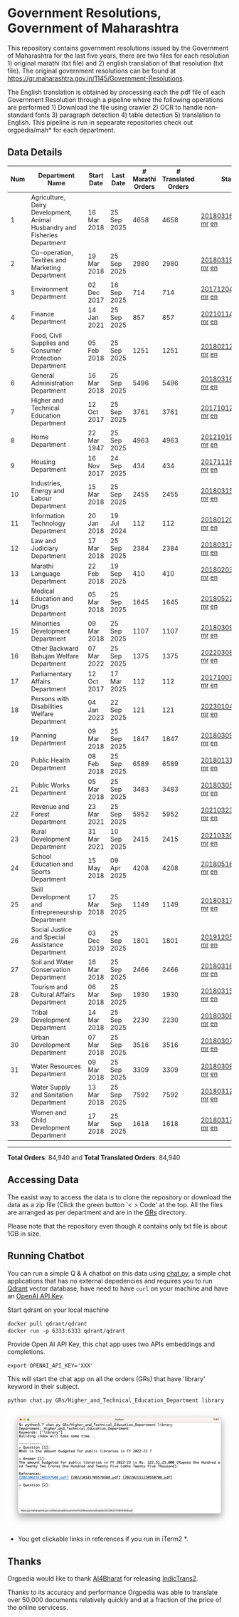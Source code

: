 # Government Resolutions, Government of Maharashtra

This repository contains government resolutions issued by the Government of Maharashtra for the last five years, there are two files for each resolution 1) original marathi (txt file) and 2) english translation of that resolution (txt file). The original government resolutions can be found at https://gr.maharashtra.gov.in/1145/Government-Resolutions.

The English translation is obtained by processing each the pdf file of each Government Resolution through a pipeline where the following operations are performed 1) Download the file using crawler 2) OCR to handle non-standard fonts 3) paragraph detection 4) table  detection 5) translation to English. This pipeline is run in sepearate repositories check out orgpedia/mah* for each department.


## Data Details

| Num | Department Name | Start Date | Last Date | # Marathi Orders | # Translated Orders | Starting Order | Last Order |
| --- | --------------- | ---------- | --------- | ---------------- | ------------------- | -------------- | ---------- |
| 1 | Agriculture, Dairy Development, Animal Husbandry and Fisheries Department | 16 Mar 2018 | 25 Sep 2025 | 4658 | 4658 | [201803161624182101.pdf](https://gr.maharashtra.gov.in/Site/Upload/Government%20Resolutions/English/201803161624182101.pdf) [mr](GRs/Agriculture,_Dairy_Development,_Animal_Husbandry_and_Fisheries_Department/201803161624182101.pdf.mr.txt) [en](GRs/Agriculture,_Dairy_Development,_Animal_Husbandry_and_Fisheries_Department/201803161624182101.pdf.en.txt) | [202509251739136001.pdf](https://gr.maharashtra.gov.in/Site/Upload/Government%20Resolutions/English/202509251739136001.pdf) [mr](GRs/Agriculture,_Dairy_Development,_Animal_Husbandry_and_Fisheries_Department/202509251739136001.pdf.mr.txt) [en](GRs/Agriculture,_Dairy_Development,_Animal_Husbandry_and_Fisheries_Department/202509251739136001.pdf.en.txt) |
| 2 | Co-operation, Textiles and Marketing Department | 19 Mar 2018 | 25 Sep 2025 | 2980 | 2980 | [201803191257576702.pdf](https://gr.maharashtra.gov.in/Site/Upload/Government%20Resolutions/English/201803191257576702.pdf) [mr](GRs/Co-operation,_Textiles_and_Marketing_Department/201803191257576702.pdf.mr.txt) [en](GRs/Co-operation,_Textiles_and_Marketing_Department/201803191257576702.pdf.en.txt) | [202509251439273402.pdf](https://gr.maharashtra.gov.in/Site/Upload/Government%20Resolutions/English/202509251439273402.pdf) [mr](GRs/Co-operation,_Textiles_and_Marketing_Department/202509251439273402.pdf.mr.txt) [en](GRs/Co-operation,_Textiles_and_Marketing_Department/202509251439273402.pdf.en.txt) |
| 3 | Environment Department | 02 Dec 2017 | 16 Sep 2025 | 714 | 714 | [201712041147216904.pdf](https://gr.maharashtra.gov.in/Site/Upload/Government%20Resolutions/English/201712041147216904.pdf) [mr](GRs/Environment_Department/201712041147216904.pdf.mr.txt) [en](GRs/Environment_Department/201712041147216904.pdf.en.txt) | [202509161454490904.pdf](https://gr.maharashtra.gov.in/Site/Upload/Government%20Resolutions/English/202509161454490904.pdf) [mr](GRs/Environment_Department/202509161454490904.pdf.mr.txt) [en](GRs/Environment_Department/202509161454490904.pdf.en.txt) |
| 4 | Finance Department | 14 Jan 2021 | 25 Sep 2025 | 857 | 857 | [202101141237329905.pdf](https://gr.maharashtra.gov.in/Site/Upload/Government%20Resolutions/English/202101141237329905.pdf) [mr](GRs/Finance_Department/202101141237329905.pdf.mr.txt) [en](GRs/Finance_Department/202101141237329905.pdf.en.txt) | [202509251545097905.pdf](https://gr.maharashtra.gov.in/Site/Upload/Government%20Resolutions/English/202509251545097905.pdf) [mr](GRs/Finance_Department/202509251545097905.pdf.mr.txt) [en](GRs/Finance_Department/202509251545097905.pdf.en.txt) |
| 5 | Food, Civil Supplies and Consumer Protection Department | 05 Feb 2018 | 25 Sep 2025 | 1251 | 1251 | [201802121244545806.pdf](https://gr.maharashtra.gov.in/Site/Upload/Government%20Resolutions/English/201802121244545806.pdf) [mr](GRs/Food,_Civil_Supplies_and_Consumer_Protection_Department/201802121244545806.pdf.mr.txt) [en](GRs/Food,_Civil_Supplies_and_Consumer_Protection_Department/201802121244545806.pdf.en.txt) | [202509251717023906.pdf](https://gr.maharashtra.gov.in/Site/Upload/Government%20Resolutions/English/202509251717023906.pdf) [mr](GRs/Food,_Civil_Supplies_and_Consumer_Protection_Department/202509251717023906.pdf.mr.txt) [en](GRs/Food,_Civil_Supplies_and_Consumer_Protection_Department/202509251717023906.pdf.en.txt) |
| 6 | General Administration Department | 16 Mar 2018 | 25 Sep 2025 | 5496 | 5496 | [201803161224022707.pdf](https://gr.maharashtra.gov.in/Site/Upload/Government%20Resolutions/English/201803161224022707.pdf) [mr](GRs/General_Administration_Department/201803161224022707.pdf.mr.txt) [en](GRs/General_Administration_Department/201803161224022707.pdf.en.txt) | [202509251225008107.pdf](https://gr.maharashtra.gov.in/Site/Upload/Government%20Resolutions/English/202509251225008107.pdf) [mr](GRs/General_Administration_Department/202509251225008107.pdf.mr.txt) [en](GRs/General_Administration_Department/202509251225008107.pdf.en.txt) |
| 7 | Higher and Technical Education Department | 12 Oct 2017 | 25 Sep 2025 | 3761 | 3761 | [201710121514029708.pdf](https://gr.maharashtra.gov.in/Site/Upload/Government%20Resolutions/English/201710121514029708.pdf) [mr](GRs/Higher_and_Technical_Education_Department/201710121514029708.pdf.mr.txt) [en](GRs/Higher_and_Technical_Education_Department/201710121514029708.pdf.en.txt) | [202509251850403708.pdf](https://gr.maharashtra.gov.in/Site/Upload/Government%20Resolutions/English/202509251850403708.pdf) [mr](GRs/Higher_and_Technical_Education_Department/202509251850403708.pdf.mr.txt) [en](GRs/Higher_and_Technical_Education_Department/202509251850403708.pdf.en.txt) |
| 8 | Home Department | 22 Mar 1947 | 25 Sep 2025 | 4963 | 4963 | [201210191648552129.pdf](https://gr.maharashtra.gov.in/Site/Upload/Government%20Resolutions/English/201210191648552129.pdf) [mr](GRs/Home_Department/201210191648552129.pdf.mr.txt) [en](GRs/Home_Department/201210191648552129.pdf.en.txt) | [202509251844208429.pdf](https://gr.maharashtra.gov.in/Site/Upload/Government%20Resolutions/English/202509251844208429.pdf) [mr](GRs/Home_Department/202509251844208429.pdf.mr.txt) [en](GRs/Home_Department/202509251844208429.pdf.en.txt) |
| 9 | Housing Department | 16 Nov 2017 | 24 Sep 2025 | 434 | 434 | [201711161447076609.pdf](https://gr.maharashtra.gov.in/Site/Upload/Government%20Resolutions/English/201711161447076609.pdf) [mr](GRs/Housing_Department/201711161447076609.pdf.mr.txt) [en](GRs/Housing_Department/201711161447076609.pdf.en.txt) | [202509241059185909.pdf](https://gr.maharashtra.gov.in/Site/Upload/Government%20Resolutions/English/202509241059185909.pdf) [mr](GRs/Housing_Department/202509241059185909.pdf.mr.txt) [en](GRs/Housing_Department/202509241059185909.pdf.en.txt) |
| 10 | Industries, Energy and Labour Department | 15 Mar 2018 | 25 Sep 2025 | 2455 | 2455 | [201803151204055010.pdf](https://gr.maharashtra.gov.in/Site/Upload/Government%20Resolutions/English/201803151204055010.pdf) [mr](GRs/Industries,_Energy_and_Labour_Department/201803151204055010.pdf.mr.txt) [en](GRs/Industries,_Energy_and_Labour_Department/201803151204055010.pdf.en.txt) | [202509251651595610.pdf](https://gr.maharashtra.gov.in/Site/Upload/Government%20Resolutions/English/202509251651595610.pdf) [mr](GRs/Industries,_Energy_and_Labour_Department/202509251651595610.pdf.mr.txt) [en](GRs/Industries,_Energy_and_Labour_Department/202509251651595610.pdf.en.txt) |
| 11 | Information Technology Department | 20 Jan 2018 | 19 Jul 2024 | 112 | 112 | [201801201843024511.pdf](https://gr.maharashtra.gov.in/Site/Upload/Government%20Resolutions/English/201801201843024511.pdf) [mr](GRs/Information_Technology_Department/201801201843024511.pdf.mr.txt) [en](GRs/Information_Technology_Department/201801201843024511.pdf.en.txt) | [202407191742379111.pdf](https://gr.maharashtra.gov.in/Site/Upload/Government%20Resolutions/English/202407191742379111.pdf) [mr](GRs/Information_Technology_Department/202407191742379111.pdf.mr.txt) [en](GRs/Information_Technology_Department/202407191742379111.pdf.en.txt) |
| 12 | Law and Judiciary Department | 17 Mar 2018 | 25 Sep 2025 | 2384 | 2384 | [201803171129290212.pdf](https://gr.maharashtra.gov.in/Site/Upload/Government%20Resolutions/English/201803171129290212.pdf) [mr](GRs/Law_and_Judiciary_Department/201803171129290212.pdf.mr.txt) [en](GRs/Law_and_Judiciary_Department/201803171129290212.pdf.en.txt) | [202509251714076812.pdf](https://gr.maharashtra.gov.in/Site/Upload/Government%20Resolutions/English/202509251714076812.pdf) [mr](GRs/Law_and_Judiciary_Department/202509251714076812.pdf.mr.txt) [en](GRs/Law_and_Judiciary_Department/202509251714076812.pdf.en.txt) |
| 13 | Marathi Language Department | 22 Feb 2018 | 19 Sep 2025 | 410 | 410 | [201802031549154233.pdf](https://gr.maharashtra.gov.in/Site/Upload/Government%20Resolutions/English/201802031549154233.pdf) [mr](GRs/Marathi_Language_Department/201802031549154233.pdf.mr.txt) [en](GRs/Marathi_Language_Department/201802031549154233.pdf.en.txt) | [202509191604184233.pdf](https://gr.maharashtra.gov.in/Site/Upload/Government%20Resolutions/English/202509191604184233.pdf) [mr](GRs/Marathi_Language_Department/202509191604184233.pdf.mr.txt) [en](GRs/Marathi_Language_Department/202509191604184233.pdf.en.txt) |
| 14 | Medical Education and Drugs Department | 05 Mar 2018 | 25 Sep 2025 | 1645 | 1645 | [201805221424292513.pdf](https://gr.maharashtra.gov.in/Site/Upload/Government%20Resolutions/English/201805221424292513.pdf) [mr](GRs/Medical_Education_and_Drugs_Department/201805221424292513.pdf.mr.txt) [en](GRs/Medical_Education_and_Drugs_Department/201805221424292513.pdf.en.txt) | [202509251722288513.pdf](https://gr.maharashtra.gov.in/Site/Upload/Government%20Resolutions/English/202509251722288513.pdf) [mr](GRs/Medical_Education_and_Drugs_Department/202509251722288513.pdf.mr.txt) [en](GRs/Medical_Education_and_Drugs_Department/202509251722288513.pdf.en.txt) |
| 15 | Minorities Development Department | 09 Mar 2018 | 25 Sep 2025 | 1107 | 1107 | [201803091218355314.pdf](https://gr.maharashtra.gov.in/Site/Upload/Government%20Resolutions/English/201803091218355314.pdf) [mr](GRs/Minorities_Development_Department/201803091218355314.pdf.mr.txt) [en](GRs/Minorities_Development_Department/201803091218355314.pdf.en.txt) | [202509251744561814.pdf](https://gr.maharashtra.gov.in/Site/Upload/Government%20Resolutions/English/202509251744561814.pdf) [mr](GRs/Minorities_Development_Department/202509251744561814.pdf.mr.txt) [en](GRs/Minorities_Development_Department/202509251744561814.pdf.en.txt) |
| 16 | Other Backward Bahujan Welfare Department | 07 Mar 2022 | 25 Sep 2025 | 1375 | 1375 | [202203081752439334.pdf](https://gr.maharashtra.gov.in/Site/Upload/Government%20Resolutions/English/202203081752439334.pdf) [mr](GRs/Other_Backward_Bahujan_Welfare_Department/202203081752439334.pdf.mr.txt) [en](GRs/Other_Backward_Bahujan_Welfare_Department/202203081752439334.pdf.en.txt) | [202509251730177034.pdf](https://gr.maharashtra.gov.in/Site/Upload/Government%20Resolutions/English/202509251730177034.pdf) [mr](GRs/Other_Backward_Bahujan_Welfare_Department/202509251730177034.pdf.mr.txt) [en](GRs/Other_Backward_Bahujan_Welfare_Department/202509251730177034.pdf.en.txt) |
| 17 | Parliamentary Affairs Department | 12 Oct 2017 | 17 Mar 2025 | 112 | 112 | [201710031642378615.pdf](https://gr.maharashtra.gov.in/Site/Upload/Government%20Resolutions/English/201710031642378615.pdf) [mr](GRs/Parliamentary_Affairs_Department/201710031642378615.pdf.mr.txt) [en](GRs/Parliamentary_Affairs_Department/201710031642378615.pdf.en.txt) | [202503171104518215.pdf](https://gr.maharashtra.gov.in/Site/Upload/Government%20Resolutions/English/202503171104518215.pdf) [mr](GRs/Parliamentary_Affairs_Department/202503171104518215.pdf.mr.txt) [en](GRs/Parliamentary_Affairs_Department/202503171104518215.pdf.en.txt) |
| 18 | Persons with Disabilities Welfare Department | 04 Jan 2023 | 22 Sep 2025 | 121 | 121 | [202301041906309635.pdf](https://gr.maharashtra.gov.in/Site/Upload/Government%20Resolutions/English/202301041906309635.pdf) [mr](GRs/Persons_with_Disabilities_Welfare_Department/202301041906309635.pdf.mr.txt) [en](GRs/Persons_with_Disabilities_Welfare_Department/202301041906309635.pdf.en.txt) | [202509221436019935.pdf](https://gr.maharashtra.gov.in/Site/Upload/Government%20Resolutions/English/202509221436019935.pdf) [mr](GRs/Persons_with_Disabilities_Welfare_Department/202509221436019935.pdf.mr.txt) [en](GRs/Persons_with_Disabilities_Welfare_Department/202509221436019935.pdf.en.txt) |
| 19 | Planning Department | 09 Mar 2018 | 25 Sep 2025 | 1847 | 1847 | [201803091441032716.pdf](https://gr.maharashtra.gov.in/Site/Upload/Government%20Resolutions/English/201803091441032716.pdf) [mr](GRs/Planning_Department/201803091441032716.pdf.mr.txt) [en](GRs/Planning_Department/201803091441032716.pdf.en.txt) | [202509251431463916.pdf](https://gr.maharashtra.gov.in/Site/Upload/Government%20Resolutions/English/202509251431463916.pdf) [mr](GRs/Planning_Department/202509251431463916.pdf.mr.txt) [en](GRs/Planning_Department/202509251431463916.pdf.en.txt) |
| 20 | Public Health Department | 08 Feb 2018 | 25 Sep 2025 | 6589 | 6589 | [201801311722275417.pdf](https://gr.maharashtra.gov.in/Site/Upload/Government%20Resolutions/English/201801311722275417.pdf) [mr](GRs/Public_Health_Department/201801311722275417.pdf.mr.txt) [en](GRs/Public_Health_Department/201801311722275417.pdf.en.txt) | [202509251701233217.pdf](https://gr.maharashtra.gov.in/Site/Upload/Government%20Resolutions/English/202509251701233217.pdf) [mr](GRs/Public_Health_Department/202509251701233217.pdf.mr.txt) [en](GRs/Public_Health_Department/202509251701233217.pdf.en.txt) |
| 21 | Public Works Department | 05 Mar 2018 | 25 Sep 2025 | 3483 | 3483 | [201803051515468118.pdf](https://gr.maharashtra.gov.in/Site/Upload/Government%20Resolutions/English/201803051515468118.pdf) [mr](GRs/Public_Works_Department/201803051515468118.pdf.mr.txt) [en](GRs/Public_Works_Department/201803051515468118.pdf.en.txt) | [202509251832384018.pdf](https://gr.maharashtra.gov.in/Site/Upload/Government%20Resolutions/English/202509251832384018.pdf) [mr](GRs/Public_Works_Department/202509251832384018.pdf.mr.txt) [en](GRs/Public_Works_Department/202509251832384018.pdf.en.txt) |
| 22 | Revenue and Forest Department | 23 Mar 2021 | 25 Sep 2025 | 5952 | 5952 | [202103231328393119.pdf](https://gr.maharashtra.gov.in/Site/Upload/Government%20Resolutions/English/202103231328393119.pdf) [mr](GRs/Revenue_and_Forest_Department/202103231328393119.pdf.mr.txt) [en](GRs/Revenue_and_Forest_Department/202103231328393119.pdf.en.txt) | [202509251634008719.pdf](https://gr.maharashtra.gov.in/Site/Upload/Government%20Resolutions/English/202509251634008719....pdf) [mr](GRs/Revenue_and_Forest_Department/202509251634008719.pdf.mr.txt) [en](GRs/Revenue_and_Forest_Department/202509251634008719.pdf.en.txt) |
| 23 | Rural Development Department | 31 Mar 2021 | 10 Sep 2025 | 2415 | 2415 | [202103301021181120.pdf](https://gr.maharashtra.gov.in/Site/Upload/Government%20Resolutions/English/202103301021181120.pdf) [mr](GRs/Rural_Development_Department/202103301021181120.pdf.mr.txt) [en](GRs/Rural_Development_Department/202103301021181120.pdf.en.txt) | [202509101416151320.pdf](https://gr.maharashtra.gov.in/Site/Upload/Government%20Resolutions/English/202509101416151320.pdf) [mr](GRs/Rural_Development_Department/202509101416151320.pdf.mr.txt) [en](GRs/Rural_Development_Department/202509101416151320.pdf.en.txt) |
| 24 | School Education and Sports Department | 15 May 2018 | 09 Apr 2025 | 4208 | 4208 | [201805161114241221.pdf](https://gr.maharashtra.gov.in/Site/Upload/Government%20Resolutions/English/201805161114241221.pdf) [mr](GRs/School_Education_and_Sports_Department/201805161114241221.pdf.mr.txt) [en](GRs/School_Education_and_Sports_Department/201805161114241221.pdf.en.txt) | [202504091555078221.pdf](https://gr.maharashtra.gov.in/Site/Upload/Government%20Resolutions/English/202504091555078221.pdf) [mr](GRs/School_Education_and_Sports_Department/202504091555078221.pdf.mr.txt) [en](GRs/School_Education_and_Sports_Department/202504091555078221.pdf.en.txt) |
| 25 | Skill Development and Entrepreneurship Department | 17 Mar 2018 | 25 Sep 2025 | 1149 | 1149 | [201803171322099003.pdf](https://gr.maharashtra.gov.in/Site/Upload/Government%20Resolutions/English/201803171322099003.pdf) [mr](GRs/Skill_Development_and_Entrepreneurship_Department/201803171322099003.pdf.mr.txt) [en](GRs/Skill_Development_and_Entrepreneurship_Department/201803171322099003.pdf.en.txt) | [202509251819410603.pdf](https://gr.maharashtra.gov.in/Site/Upload/Government%20Resolutions/English/202509251819410603....pdf) [mr](GRs/Skill_Development_and_Entrepreneurship_Department/202509251819410603.pdf.mr.txt) [en](GRs/Skill_Development_and_Entrepreneurship_Department/202509251819410603.pdf.en.txt) |
| 26 | Social Justice and Special Assistance Department | 03 Dec 2019 | 25 Sep 2025 | 1801 | 1801 | [201912051107011622.pdf](https://gr.maharashtra.gov.in/Site/Upload/Government%20Resolutions/English/201912051107011622.pdf) [mr](GRs/Social_Justice_and_Special_Assistance_Department/201912051107011622.pdf.mr.txt) [en](GRs/Social_Justice_and_Special_Assistance_Department/201912051107011622.pdf.en.txt) | [202509251728107122.pdf](https://gr.maharashtra.gov.in/Site/Upload/Government%20Resolutions/English/202509251728107122.pdf) [mr](GRs/Social_Justice_and_Special_Assistance_Department/202509251728107122.pdf.mr.txt) [en](GRs/Social_Justice_and_Special_Assistance_Department/202509251728107122.pdf.en.txt) |
| 27 | Soil and Water Conservation Department | 16 Mar 2018 | 25 Sep 2025 | 2466 | 2466 | [201803161247582426.pdf](https://gr.maharashtra.gov.in/Site/Upload/Government%20Resolutions/English/201803161247582426.pdf) [mr](GRs/Soil_and_Water_Conservation_Department/201803161247582426.pdf.mr.txt) [en](GRs/Soil_and_Water_Conservation_Department/201803161247582426.pdf.en.txt) | [202509251602504726.pdf](https://gr.maharashtra.gov.in/Site/Upload/Government%20Resolutions/English/202509251602504726.pdf) [mr](GRs/Soil_and_Water_Conservation_Department/202509251602504726.pdf.mr.txt) [en](GRs/Soil_and_Water_Conservation_Department/202509251602504726.pdf.en.txt) |
| 28 | Tourism and Cultural Affairs Department | 06 Mar 2018 | 25 Sep 2025 | 1930 | 1930 | [201803151055091823.pdf](https://gr.maharashtra.gov.in/Site/Upload/Government%20Resolutions/English/201803151055091823.pdf) [mr](GRs/Tourism_and_Cultural_Affairs_Department/201803151055091823.pdf.mr.txt) [en](GRs/Tourism_and_Cultural_Affairs_Department/201803151055091823.pdf.en.txt) | [202509251656526723.pdf](https://gr.maharashtra.gov.in/Site/Upload/Government%20Resolutions/English/202509251656526723.pdf) [mr](GRs/Tourism_and_Cultural_Affairs_Department/202509251656526723.pdf.mr.txt) [en](GRs/Tourism_and_Cultural_Affairs_Department/202509251656526723.pdf.en.txt) |
| 29 | Tribal Development Department | 14 Mar 2018 | 25 Sep 2025 | 2230 | 2230 | [201803091105184924.pdf](https://gr.maharashtra.gov.in/Site/Upload/Government%20Resolutions/English/201803091105184924.pdf) [mr](GRs/Tribal_Development_Department/201803091105184924.pdf.mr.txt) [en](GRs/Tribal_Development_Department/201803091105184924.pdf.en.txt) | [202509251806503324.pdf](https://gr.maharashtra.gov.in/Site/Upload/Government%20Resolutions/English/202509251806503324.pdf) [mr](GRs/Tribal_Development_Department/202509251806503324.pdf.mr.txt) [en](GRs/Tribal_Development_Department/202509251806503324.pdf.en.txt) |
| 30 | Urban Development Department | 07 Mar 2018 | 25 Sep 2025 | 3516 | 3516 | [201803071203178325.pdf](https://gr.maharashtra.gov.in/Site/Upload/Government%20Resolutions/English/201803071203178325.pdf) [mr](GRs/Urban_Development_Department/201803071203178325.pdf.mr.txt) [en](GRs/Urban_Development_Department/201803071203178325.pdf.en.txt) | [202509251532054425.pdf](https://gr.maharashtra.gov.in/Site/Upload/Government%20Resolutions/English/202509251532054425.pdf) [mr](GRs/Urban_Development_Department/202509251532054425.pdf.mr.txt) [en](GRs/Urban_Development_Department/202509251532054425.pdf.en.txt) |
| 31 | Water Resources Department | 09 Mar 2018 | 25 Sep 2025 | 3309 | 3309 | [201803091034435527.pdf](https://gr.maharashtra.gov.in/Site/Upload/Government%20Resolutions/English/201803091034435527.pdf) [mr](GRs/Water_Resources_Department/201803091034435527.pdf.mr.txt) [en](GRs/Water_Resources_Department/201803091034435527.pdf.en.txt) | [202509251825002227.pdf](https://gr.maharashtra.gov.in/Site/Upload/Government%20Resolutions/English/202509251825002227.pdf) [mr](GRs/Water_Resources_Department/202509251825002227.pdf.mr.txt) [en](GRs/Water_Resources_Department/202509251825002227.pdf.en.txt) |
| 32 | Water Supply and Sanitation Department | 13 Mar 2018 | 25 Sep 2025 | 7592 | 7592 | [201803121414108428.pdf](https://gr.maharashtra.gov.in/Site/Upload/Government%20Resolutions/English/201803121414108428.pdf) [mr](GRs/Water_Supply_and_Sanitation_Department/201803121414108428.pdf.mr.txt) [en](GRs/Water_Supply_and_Sanitation_Department/201803121414108428.pdf.en.txt) | [202509251303153628.pdf](https://gr.maharashtra.gov.in/Site/Upload/Government%20Resolutions/English/202509251303153628.pdf) [mr](GRs/Water_Supply_and_Sanitation_Department/202509251303153628.pdf.mr.txt) [en](GRs/Water_Supply_and_Sanitation_Department/202509251303153628.pdf.en.txt) |
| 33 | Women and Child Development Department | 17 Mar 2018 | 25 Sep 2025 | 1618 | 1618 | [201803171539444330.pdf](https://gr.maharashtra.gov.in/Site/Upload/Government%20Resolutions/English/201803171539444330.pdf) [mr](GRs/Women_and_Child_Development_Department/201803171539444330.pdf.mr.txt) [en](GRs/Women_and_Child_Development_Department/201803171539444330.pdf.en.txt) | [202509251737324630.pdf](https://gr.maharashtra.gov.in/Site/Upload/Government%20Resolutions/English/202509251737324630.pdf) [mr](GRs/Women_and_Child_Development_Department/202509251737324630.pdf.mr.txt) [en](GRs/Women_and_Child_Development_Department/202509251737324630.pdf.en.txt) |
----------------------------------------------------------------------------------------------------

**Total Orders**: 84,940 and **Total Translated Orders**: 84,940
## Accessing Data

The easist way to access the data is to clone the repository or download the data as a zip file (Click the green button '< > Code' at the top. All the files are arranged as per department and are in the [GRs](GRs) directory.

Please note that the repository even though it contains only txt file is about 1GB in size.

## Running Chatbot

You can run a simple Q & A chatbot on this data using [chat.py](chat.py), a simple chat applications that has no external depedencies and requires you to run [Qdrant](https://qdrant.tech/) vector database, have need to have `curl` on your machine and have an [OpenAI API Key](https://help.openai.com/en/articles/4936850-where-do-i-find-my-secret-api-key).

Start qdrant on your local machine
```shell
docker pull qdrant/qdrant
docker run -p 6333:6333 qdrant/qdrant
```

Provide Open AI API Key, this chat app uses two APIs embeddings and completions.
```shell
export OPENAI_API_KEY='XXX'
```

This will start the chat app on all the orders (GRs) that have 'library' keyword in their subject.

```shell
python chat.py GRs/Higher_and_Technical_Education_Department library
```

![screenshot of running chat.py](screenshot.png)

* You get clickable links in references if you run in iTerm2 *.

## Thanks

Orgpedia would like to thank [AI4Bharat](https://ai4bharat.iitm.ac.in/) for releasing [IndicTrans2](https://github.com/AI4Bharat/IndicTrans2).

Thanks to its accuracy and performance Orgpedia was able to translate over 50,000 documents relatively quickly and at a fraction of the price of the online servicess.

